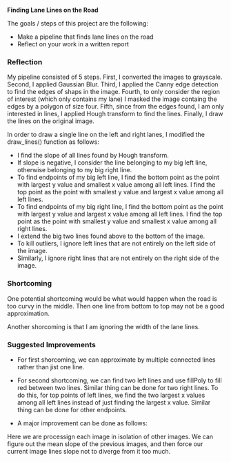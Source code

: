 **Finding Lane Lines on the Road**

The goals / steps of this project are the following:
* Make a pipeline that finds lane lines on the road
* Reflect on your work in a written report


### Reflection

My pipeline consisted of 5 steps. First, I converted the images to grayscale. Second, I applied Gaussian Blur. Third, I applied the Canny edge detection to find the edges of shaps in the image. Fourth, to only consider the region of interest (which only contains my lane) I masked the image containg the edges by a polygon of size four. Fifth, since from the edges found, I am only interested in lines, I applied Hough transform to find the lines. Finally, I draw the lines on the original image.

In order to draw a single line on the left and right lanes, I modified the draw_lines() function as follows:

* I find the slope of all lines found by Hough transform.
* If slope is negative, I consider the line belonging to my big left line, otherwise belonging to my big right line.
* To find endpoints of my big left line, I find the bottom point as the point with largest y value and smallest x value among all left lines. I find the top point as the point with smallest y value and largest x value among all left lines.
* To find endpoints of my big right line, I find the bottom point as the point with largest y value and largest x value among all left lines. I find the top point as the point with smallest y value and smallest x value among all right lines.
* I extend the big two lines found above to the bottom of the image.
* To kill outliers, I ignore left lines that are not entirely on the left side of the image.
* Similarly, I ignore right lines that are not entirely on the right side of the image.


### Shortcoming


One potential shortcoming would be what would happen when the road is too curvy in the middle. Then one line from bottom to top may not be a good approximation.

Another shorcoming is that I am ignoring the width of the lane lines.


### Suggested Improvements

* For first shorcoming, we can approximate by multiple connected lines rather than jist one line.

* For second shortcoming, we can find two left lines and use fillPoly to fill red between two lines. Similar thing can be done for two right lines. To do this, for top points of left lines, we find the two largest x values among all left lines instead of just finding the largest x value. Similar thing can be done for other endpoints.

* A major improvement can be done as follows:

Here we are processign each image in isolation of other images. We can figure out the mean slope of the previous images, and then force our current image lines slope not to diverge from it too much.